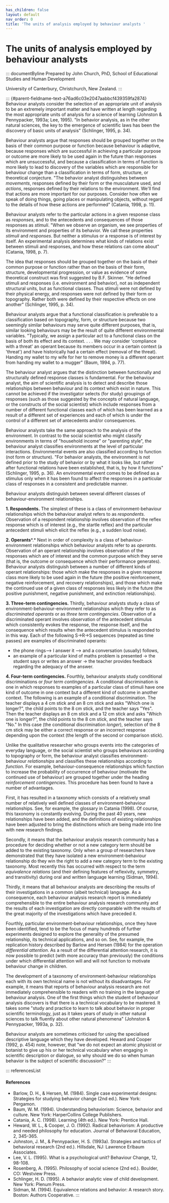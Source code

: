 ```yaml
---
has_children: false
layout: default
nav_order: 0
title: 'The units of analysis employed by behaviour analysts '
---
```

# The units of analysis employed by behaviour analysts 


::: documentByline
Prepared by John Church, PhD, School of Educational Studies and Human
Development

University of Canterbury, Christchurch, New Zealand.
:::

::: {#parent-fieldname-text-a76ad6c03e2047aabbcf439359fa2874}
Behaviour analysts consider the selection of an appropriate unit of
analysis to be an extremely important matter and have written at length
regarding the most appropriate units of analysis for a science of
learning (Johnston & Pennypacker, 1993a; Lee, 1995). "In behavior
analysis, as in the other natural sciences, the key to the emergence of
scientific laws has been the discovery of basic units of analysis"
(Schlinger, 1995, p. 34).

Behaviour analysts argue that responses should be grouped together on
the basis of their common purpose or function because behaviour is
adaptive, because responses which are successful in achieving a
particular purpose or outcome are more likely to be used again in the
future than responses which are unsuccessful, and because a
classification in terms of function is more likely to lead to discovery
of the variables which are responsible for behaviour change than a
classification in terms of form, structure, or theoretical conjecture.
"The behavior analyst distinguishes between *movements*, responses
defined by their form or the musculature used, and *actions*, responses
defined by their relations to the environment. We\'ll find that actions
are more important for our purposes. Consider how often we speak of
doing things, going places or manipulating objects, without regard to
the details of how these actions are performed" (Catania, 1998, p. 11).

Behaviour analysts refer to the particular actions in a given response
class as *responses*, and to the antecedents and consequences of those
responses as *stimuli*. "When we observe an organism, we see properties
of its environment and properties of its behavior. We call these
properties *stimuli* and *responses*. But neither a stimulus or a
response is of interest by itself. An experimental analysis determines
what kinds of relations exist between stimuli and responses, and how
these relations can come about" (Catania, 1998, p. 7).

The idea that responses should be grouped together on the basis of their
common purpose or function rather than on the basis of their form,
structure, developmental progression, or value as evidence of some
theoretical construct was first suggested by B.F. Skinner. "He defined
stimuli and responses (i.e. environment and behavior), not as
independent structural units, but as functional classes. Thus stimuli
were not defined by their physical energy, and responses were not
defined by their form or topography. Rather both were defined by their
respective effects on one another" (Schlinger, 1995, p. 34).

Behaviour analysts argue that a functional classification is preferable
to a classification based on topography, form, or structure because two
seemingly similar behaviours may serve quite different purposes, that
is, similar looking behaviours may be the result of quite different
environmental variables. "Typically, we assign a particular act to a
functional class on the basis of both its effect and its context. . . .
We may consider \'compliance with a threat\' an operant because its
members occur in a certain context (a \'threat\') and have historically
had a certain effect (removal of the threat). Handing my wallet to my
wife for her to remove money is a different operant from handing my
wallet to a mugger" (Baum, 1994, p. 77).

The behaviour analyst argues that the distinction between functionally
and structurally defined response classes is fundamental. For the
behaviour analyst, the aim of scientific analysis is to detect and
describe those relationships between behaviour and its context which
exist in nature. This cannot be achieved if the investigator selects
(for study) groupings of responses (such as those suggested by the
concepts of natural language, or the constructs of the social scientist)
which include responses from a number of different functional classes
each of which has been learned as a result of a different set of
experiences and each of which is under the control of a different set of
antecedents and/or consequences.

Behaviour analysts take the same approach to the analysis of the
environment. In contrast to the social scientist who might classify
environments in terms of "household income" or "parenting style", the
behaviour analyst classifies environments at the level of particular
interactions. Environmental events are also classified according to
function (not form or structure). "For behavior analysts, the
environment is not defined prior to the study of behavior or by what it
looks like, but rather after functional relations have been established,
that is, by how it functions" (Schlinger, 1995, p. 36). An environmental
event comes to be defined as a stimulus only when it has been found to
affect the responses in a particular class of responses in a consistent
and predictable manner.

Behaviour analysts distinguish between several different classes of
behaviour-environment relationships.

**1. Respondents.** The simplest of these is a class of
environment-behaviour relationships which the behaviour analyst refers
to as *respondents*. Observation of a respondent relationship involves
observation of the reflex response which is of interest (e.g., the
startle reflex) and the particular antecedent stimuli which elicit the
reflex (e.g., a sudden loud noise).

**2. Operants***.* Next in order of complexity is a class of
behaviour-environment relationships which behaviour analysts refer to as
*operants.* Observation of an operant relationship involves observation
of the responses which are of interest and the common purpose which they
serve (that is, the outcome or consequence which their performance
generates). Behaviour analysts distinguish between a number of different
kinds of operant relationships: those which make the responses in a
given response class more likely to be used again in the future (the
positive reinforcement, negative reinforcement, and recovery
relationships), and those which make the continued use of a given class
of responses less likely in the future (the positive punishment,
negative punishment, and extinction relationships).

**3. Three-term contingencies.** Thirdly, behaviour analysts study a
class of environment-behaviour-environment relationships which they
refer to as *discriminated operants* or as *three term contingencies*.
Observation of a discriminated operant involves observation of the
antecedent stimulus which consistently evokes the response, the response
itself, and the consequence which results when the antecedent stimulus
is responded to in this way. Each of the following S-\>R-\>S sequences
(repeated as time passes) are examples of discriminated operants:

-   the phone rings--\> I answer it --\> and a conversation (usually)
    follows,
-   an example of a particular kind of maths problem is presented -\>
    the student says or writes an answer -\> the teacher provides
    feedback regarding the adequacy of the answer.

**4. Four-term contingencies.** Fourthly, behaviour analysts study
conditional discriminations or *four term contingencies*. A conditional
discrimination is one in which responses to examples of a particular
class of stimuli have one kind of outcome in one context but a different
kind of outcome in another context. The following is an example of a
conditional discrimination. The teacher displays a 4 cm stick and an 8
cm stick and asks "Which one is longer?", the child points to the 8 cm
stick, and the teacher says "Yes". Then the teacher displays an 8 cm
stick and a 12 cm stick and asks "Which one is longer?", the child
points to the 8 cm stick, and the teacher says "No." In this case (the
conditional discrimination *longer*), selection of the 8 cm stick may be
either a correct response or an incorrect response depending upon the
context (the length of the second or comparison stick).

Unlike the qualitative researcher who groups events into the categories
of everyday language, or the social scientist who groups behaviours
according to topography or form, the behaviour analyst classifies
environment-behaviour *relationships* and classifies these relationships
according to *function*. For example, behaviour-consequence
relationships which function to increase the probability of occurrence
of behaviour (motivate the continued use of behaviour) are grouped
together under the heading *reinforcement contingencies*. This procedure
has been found to have a number of advantages.

First, it has resulted in a taxonomy which consists of a relatively
small number of relatively well defined classes of environment-behaviour
relationships. See, for example, the glossary in Catania (1998). Of
course, this taxonomy is constantly evolving. During the past 40 years,
new relationships have been added, and the definitions of existing
relationships have been adjusted to bring the distinctions which are
being made into line with new research findings.

Secondly, it means that the behaviour analysis research community has a
procedure for deciding whether or not a new category term should be
added to the existing taxonomy. Only when a group of researchers have
demonstrated that they have isolated a new environment-behaviour
relationship do they win the right to add a new category term to the
existing taxonomy. Most recently this has occurred with respect to the
term *equivalence relations* (and their defining features of
reflexivity, symmetry, and transitivity) during oral and written
language learning (Sidman, 1994).

Thirdly, it means that all behaviour analysts are describing the results
of their investigations in a common (albeit technical) language. As a
consequence, each behaviour analysis research report is immediately
comprehensible to the entire behaviour analysis research community and
the results of each investigation are directly comparable with the
results of the great majority of the investigations which have preceded
it.

Fourthly, particular environment-behaviour relationships, once they have
been identified, tend to be the focus of many hundreds of further
experiments designed to explore the generality of the presumed
relationship, its technical applications, and so on. See, for example,
the replication history described by Barlow and Hersen (1984) for the
operation *differential attention*. As a result of the differential
attention research, it is now possible to predict (with more accuracy
than previously) the conditions under which differential attention will
and will not function to motivate behaviour change in children.

The development of a taxonomy of environment-behaviour relationships
each with its own technical name is not without its disadvantages. For
example, it means that reports of behaviour analysis research are not
immediately comprehensible to readers with no training in the language
of behaviour analysis. One of the first things which the student of
behaviour analysis discovers is that there is a technical vocabulary to
be mastered. It takes some "study and practice to learn to talk about
behavior in proper scientific terminology, just as it takes years of
study in other natural sciences to talk fluently about other natural
phenomena" (Johnston & Pennypacker, 1993a, p. 32).

Behaviour analysts are sometimes criticised for using the specialised
descriptive language which they have developed. Heward and Cooper (1992,
p. 454) note, however, that "we do not expect an atomic physicist or
botanist to give up his or her technical vocabulary when engaging in
scientific description or dialogue, so why should we do so when human
behavior is the subject of scientific discussion?"
:::

::: referencesList
#### References

-   Barlow, D. H., & Hersen, M. (1984). Single case experimental
    designs: Strategies for studying behavior change (2nd ed.). New
    York: Pergamon.
-   Baum, W. M. (1994). Understanding behaviorism: Science, behavior and
    culture. New York: HarperCollins College Publishers.
-   Catania, A. C. (1998). Learning (4th ed.). New York: Prentice Hall.
-   Heward, W. L., & Cooper, J. O. (1992). Radical behaviorism: A
    productive and needed philosophy for education. Journal of
    Behavioral Education, 2, 345-365.
-   Johnston, J. M., & Pennypacker, H. S. (1993a). Strategies and
    tactics of behavioral research (2nd ed.). Hillsdale, NJ: Lawrence
    Erlbaum Associates.
-   Lee, V. L. (1995). What is a psychological unit? Behaviour Change,
    12, 98-108.
-   Rosenberg, A. (1995). Philosophy of social science (2nd ed.).
    Boulder, CO: Westview Press.
-   Schlinger, H. D. (1995). A behavior analytic view of child
    development. New York: Plenum Press.
-   Sidman, M. (1994). Equivalence relations and behavior: A research
    story. Boston: Authors Cooperative.
:::
